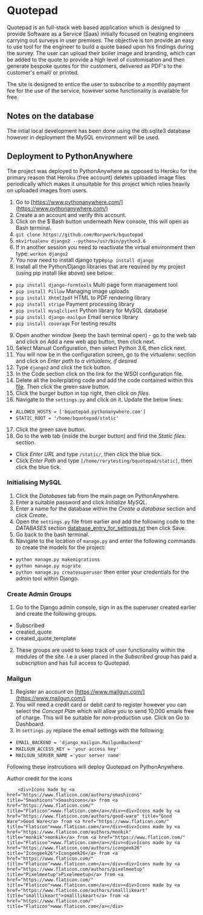 # Quotepad

Quotepad is an full-stack web based application which is designed to provide Software as a Service (Saas) initially focused on heating engineers carrying out surveys in user premises. The objective is ton provide an easy to use tool for the engineer to build a quote based upon his findings during the survey. The user can upload their boiler image and branding, which can be added to the quote to provide a high level of customisation and then generate bespoke quotes for thir customers, delivered as PDF's to the customer's email/ or printed. 

The site is designed to entice the user to subscribe to a monthly payment fee for the use of the service, however some functionality is available for free.

## Notes on the database
The intial local development has been done using the db.sqlite3 database however in deployment the MySQL environment will be used.

## Deployment to PythonAnywhere

The project was deployed to PythonAnywhere as opposed to Heroku for the primary reason that Heroku (free account) deletes uploaded image files periodically which makes it unsuitable for this project which relies heavily on uploaded images from users.
1. Go to [https://www.pythonanywhere.com/](https://www.pythonanywhere.com/)
2. Create a an account and verify this account.
3. Click on the $ Bash button underneath New console, this will open as Bash terminal.
4.  `git clone https://github.com/Rorywork/bquotepad`
5.  `mkvirtualenv django2 --python=/usr/bin/python3.6`  
6. If in another session you need to reactivate the virtual environment then type: `workon django2`
7. You now need to install django type`pip install django`
8. Install all the Python/Django libraries that are required by my project (using pip install like above) see below:
* `pip install django-formtools` Multi page form management tool
* `pip install Pillow` Managing image uploads
* `pip install Xhtml2pdf` HTML to PDF rendering library
* `pip install stripe` Payment processing library
* `pip install mysqlclient` Python library for MySQL database
* `pip install django-mailgun` Email service library
* `pip install coverage` For testing results 

9. Open another window (keep the bash terminal open) - go to the web tab and click on  Add a new web app button, then click next.
10. Select Manual Configuration, then select Python 3.6, then click next.
11. You will now be in the configuration screen, go to the virtualenv: section and click on *Enter path to a virtualenv, if desired*
12. Type `django2` and click the tick button.
13. In the Code section click on the link for the WSGI configuration file.
14. Delete all the boilerplating code and add the code contained within this [file](https://github.com/Rorywork/bquotepad/blob/master/pythonanywhere_wsgi_file.py). Then click the green save button. 
15. Click the burger button in top right, then click on *files*.
16. Navigate to the `settings.py` and click on it. Update the below lines:
* `ALLOWED_HOSTS = ['bquotepad.pythonanywhere.com']`
*  `STATIC_ROOT = '/home/bquotepad/static'`
17. Click the green save button.
18. Go to the web tab (inside the burger button) and find the *Static files:* section.
* Click *Enter URL*  and type `/static/`, then click the blue tick.
* Click *Enter Path* and type `[/home/rorytesting/bquotepad/static]`, then click the blue tick.

### Initialising MySQL

1. Click the *Databases* tab from the main page on PythonAnywhere.
2. Enter a suitable password and click *Initialize MySQL*.
3. Enter a name for the database within the *Create a database* section and click *Create*.
4. Open the `settings.py` file from earlier and add the following code to the *DATABASES* section [database_entry_for_settings.txt](https://github.com/Rorywork/bquotepad/blob/master/database_entry_for_settings.txt) then click Save.
5. Go back to the bash terminal.
6. Navigate to the location of `manage.py` and enter the following commands to create the models for the project:
* `python manage.py makemigrations`
* `python manage.py migrate`
* `python manage.py createsuperuser` then enter your credentials for the admin tool within Django.

### Create Admin Groups

1. Go to the Django admin console, sign in as the superuser created earlier and create the following groups.
* Subscribed
* created_quote
* created_quote_template 

2. These groups are used to keep track of user functionality within the modules of the site. I.e a user placed in the *Subscribed* group has paid a subscription and has full access to Quotepad.
 
### Mailgun 
1. Register an account on [https://www.mailgun.com/](https://www.mailgun.com/)  
2. You will need a credit card or debit card to register however you can select the *Concept Plan* which will allow you to send 10,000 emails free of charge. This will be suitable for non-production use. Click on Go to Dashboard.
3. In `settings.py` replace the email settings with the following:
* `EMAIL_BACKEND = 'django_mailgun.MailgunBackend'`
* `MAILGUN_ACCESS_KEY = 'your access key'`
* `MAILGUN_SERVER_NAME ='your server name'`

Following these instrcutions will deploy Quotepad on PythonAnywhere.


Author credit for the icons

        <div>Icons made by <a href="https://www.flaticon.com/authors/smashicons" title="Smashicons">Smashicons</a> from <a href="https://www.flaticon.com/"     title="Flaticon">www.flaticon.com</a></div><div>Icons made by <a href="https://www.flaticon.com/authors/good-ware" title="Good Ware">Good Ware</a> from <a href="https://www.flaticon.com/"     title="Flaticon">www.flaticon.com</a></div><div>Icons made by <a href="https://www.flaticon.com/authors/monkik" title="monkik">monkik</a> from <a href="https://www.flaticon.com/"     title="Flaticon">www.flaticon.com</a></div><div>Icons made by <a href="https://www.flaticon.com/authors/icongeek26" title="Icongeek26">Icongeek26</a> from <a href="https://www.flaticon.com/"     title="Flaticon">www.flaticon.com</a></div><div>Icons made by <a href="https://www.flaticon.com/authors/pixelmeetup" title="Pixelmeetup">Pixelmeetup</a> from <a href="https://www.flaticon.com/"     title="Flaticon">www.flaticon.com</a></div><div>Icons made by <a href="https://www.flaticon.com/authors/smalllikeart" title="smalllikeart">smalllikeart</a> from <a href="https://www.flaticon.com/"     title="Flaticon">www.flaticon.com</a></div>